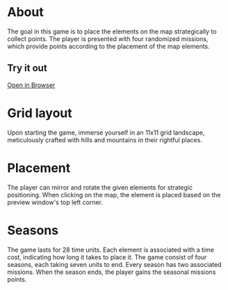 # About
The goal in this game is to place the elements on the map strategically to collect points. 
The player is presented with four randomized missions, which provide points according to the placement of the map elements.

## Try it out
[Open in Browser](https://puskasmark.github.io/Cartographer/)

# Grid layout
Upon starting the game, immerse yourself in an 11x11 grid landscape, meticulously crafted with hills and mountains in their rightful places.

# Placement
The player can mirror and rotate the given elements for strategic positioning.
When clicking on the map, the element is placed based on the preview window's top left corner.

# Seasons
The game lasts for 28 time units. Each element is associated with a time cost, indicating how long it takes to place it.
The game consist of four seasons, each taking seven units to end. Every season has two associated missions. When the season ends, the player gains the seasonal missions points.
